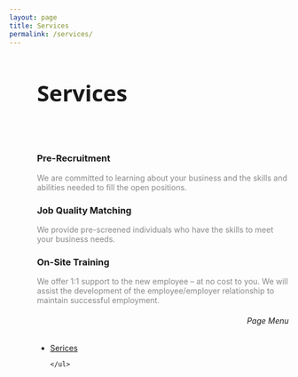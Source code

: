 ```yaml
---
layout: page
title: Services
permalink: /services/
---
```


<div class="row" style="margin-left:50px">
<div class="col-md-6" >
	<h3 style="font-family: 'Open Sans', sans-serif; font-size: 40px;">Services</h3>
<br>
	
<h3>Pre-Recruitment</h3>
	<div style="color: #888;">
	We are committed to learning about your business and the skills and abilities needed to fill the open positions.
	</div>

<h3>Job Quality Matching</h3>
	<div style="color: #888;">
	We provide pre-screened individuals who have the skills to meet your business needs.
	</div>

<h3>On-Site Training</h3>
	<div style="color: #888;">
	 We offer 1:1 support to the new employee – at no cost to you. We will assist the development of the employee/employer relationship to maintain successful employment.
	</div>


<div class="col-md-3" data-spy="affix-top" data-offset-top="60" data-offset-bottom="200 bs-docs-sidenav" >
<h6 style="text-align: right;">Page Menu</h6>
	<ul style="">
		<li><a href="#about">Serices</a></li>

	</ul>
<script type="text/javascript">$('#myAffix').affix({
  offset: {
    top: 100,
    bottom: function () {
      return (this.bottom = $('.footer').outerHeight(true))
    }
  }
})
	</script>

</div>


</div>
</div>




